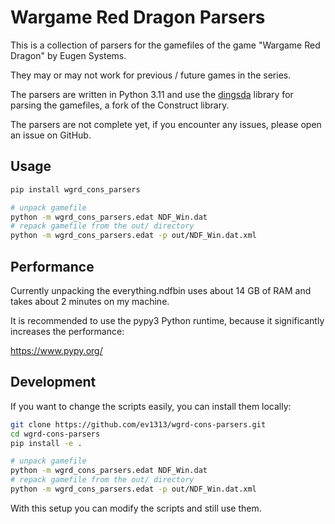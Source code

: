 # Wargame Red Dragon Parsers

This is a collection of parsers for the gamefiles of the game "Wargame Red Dragon" by Eugen Systems.

They may or may not work for previous / future games in the series.

The parsers are written in Python 3.11 and use the [dingsda](https://github.com/ev1313/dingsda) library for parsing the
gamefiles, a fork of the Construct library.

The parsers are not complete yet, if you encounter any issues, please open an issue on GitHub.

## Usage

``` sh
pip install wgrd_cons_parsers

# unpack gamefile
python -m wgrd_cons_parsers.edat NDF_Win.dat
# repack gamefile from the out/ directory
python -m wgrd_cons_parsers.edat -p out/NDF_Win.dat.xml
```

## Performance

Currently unpacking the everything.ndfbin uses about 14 GB of RAM and takes about 2 minutes on my machine.

It is recommended to use the pypy3 Python runtime, because it significantly increases the performance:

https://www.pypy.org/

## Development

If you want to change the scripts easily, you can install them locally:

``` sh
git clone https://github.com/ev1313/wgrd-cons-parsers.git
cd wgrd-cons-parsers
pip install -e .

# unpack gamefile
python -m wgrd_cons_parsers.edat NDF_Win.dat
# repack gamefile from the out/ directory
python -m wgrd_cons_parsers.edat -p out/NDF_Win.dat.xml
```

With this setup you can modify the scripts and still use them.

